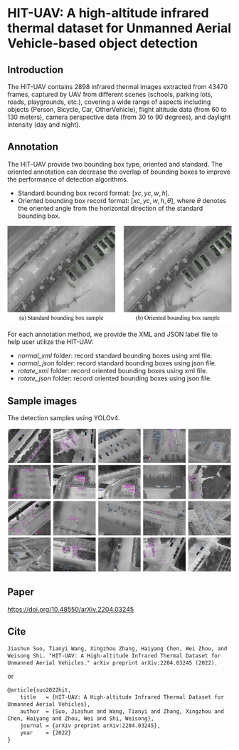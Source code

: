 # HIT-UAV: A high-altitude infrared thermal dataset for Unmanned Aerial Vehicle-based object detection
## Introduction
The HIT-UAV contains 2898 infrared thermal images extracted from 43470 frames, captured by UAV from different scenes (schools, parking lots, roads, playgrounds, etc.), covering a wide range of aspects including objects (Person, Bicycle, Car, OtherVehicle), flight altitude data (from 60 to 130 meters), camera perspective data (from 30 to 90 degrees), and daylight intensity (day and night).

## Annotation
The HIT-UAV provide two bounding box type, oriented and standard.
The oriented annotation can decrease the overlap of bounding boxes to improve the performance of detection algorithms.  

- Standard bounding box record format: $[xc, yc, w, h]$.
- Oriented bounding box record format: $[xc, yc, w, h, \theta]$, where $\theta$ denotes the oriented angle from the horizontal direction of the standard bounding box.

<div align=center>
<img src="./0_readme_images/fig_bbox.jpg" width="640">

</div>

For each annotation method, we provide the XML and JSON label file to help user utilize the HIT-UAV:

- *normal_xml* folder: record standard bounding boxes using xml file.
- *normal_json* folder: record standard bounding boxes using json file.
- *rotate_xml* folder: record oriented bounding boxes using xml file.
- *rotate_json* folder: record oriented bounding boxes using json file.

## Sample images

The detection samples using YOLOv4.
<div align=center>
<img src="./0_readme_images/fig_sample_result.jpg" width="750">
</div>

## Paper
https://doi.org/10.48550/arXiv.2204.03245

## Cite
```
Jiashun Suo, Tianyi Wang, Xingzhou Zhang, Haiyang Chen, Wei Zhou, and Weisong Shi. "HIT-UAV: A High-altitude Infrared Thermal Dataset for Unmanned Aerial Vehicles." arXiv preprint arXiv:2204.03245 (2022).
```
or
```
@article{suo2022hit,  
    title   = {HIT-UAV: A High-altitude Infrared Thermal Dataset for Unmanned Aerial Vehicles},  
    author  = {Suo, Jiashun and Wang, Tianyi and Zhang, Xingzhou and Chen, Haiyang and Zhou, Wei and Shi, Weisong},  
    journal = {arXiv preprint arXiv:2204.03245},  
    year    = {2022}  
}
```